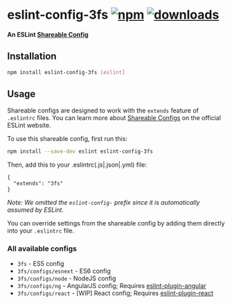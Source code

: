 # eslint-config-3fs [![npm][npm-image]][npm-url] [![downloads][downloads-image]][downloads-url]

#### An ESLint [Shareable Config][shareable-configs-url]

## Installation

```bash
npm install eslint-config-3fs [eslint]
```

## Usage

Shareable configs are designed to work with the `extends` feature of `.eslintrc` files.
You can learn more about
[Shareable Configs][shareable-configs-url] on the
official ESLint website.

To use this shareable config, first run this:

```bash
npm install --save-dev eslint eslint-config-3fs
```

Then, add this to your .eslintrc(.js|.json|.yml) file:

```
{
  "extends": "3fs"
}
```

*Note: We omitted the `eslint-config-` prefix since it is automatically assumed by ESLint.*

You can override settings from the shareable config by adding them directly into your
`.eslintrc` file.

### All available configs

* `3fs` - ES5 config
* `3fs/configs/esnext` - ES6 config
* `3fs/configs/node` - NodeJS config
* `3fs/configs/ng` - AngularJS config; Requires [eslint-plugin-angular][eslint-plugin-angular]
* `3fs/configs/react` - [WIP] React config; Requires [eslint-plugin-react][eslint-plugin-react]


[//]: # (URLs)

[//]: # (main)

[npm-image]: https://img.shields.io/npm/v/eslint-config-3fs.svg
[npm-url]: https://npmjs.org/package/eslint-config-3fs
[downloads-image]: https://img.shields.io/npm/dm/eslint-config-3fs.svg
[downloads-url]: https://npmjs.org/package/eslint-config-3fs
[shareable-configs-url]: http://eslint.org/docs/developer-guide/shareable-configs

[//]: # (other)

[eslint-plugin-angular]: https://www.npmjs.com/package/eslint-plugin-angular
[eslint-plugin-react]: https://www.npmjs.com/package/eslint-plugin-react